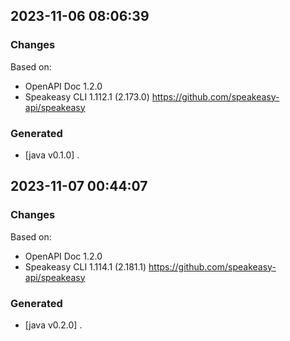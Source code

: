 

## 2023-11-06 08:06:39
### Changes
Based on:
- OpenAPI Doc 1.2.0 
- Speakeasy CLI 1.112.1 (2.173.0) https://github.com/speakeasy-api/speakeasy
### Generated
- [java v0.1.0] .

## 2023-11-07 00:44:07
### Changes
Based on:
- OpenAPI Doc 1.2.0 
- Speakeasy CLI 1.114.1 (2.181.1) https://github.com/speakeasy-api/speakeasy
### Generated
- [java v0.2.0] .
